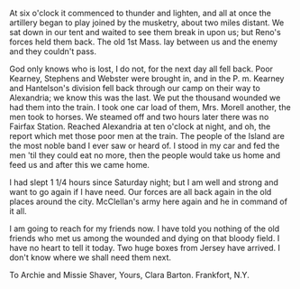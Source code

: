 At six o'clock it commenced to thunder and lighten, and all at once the artillery began to play joined by the musketry, about two miles distant. We sat down in our tent and waited to see them break in upon us; but Reno's forces held them back. The old 1st Mass. lay between us and the enemy and they couldn't pass.

God only knows who is lost, I do not, for the next day all fell back. Poor Kearney, Stephens and Webster were brought in, and in the P. m. Kearney and Hantelson's division fell back through our camp on their way to Alexandria; we know this was the last. We put the thousand wounded we had them into the train. I took one car load of them, Mrs. Morell another, the men took to horses. We steamed off and two hours later there was no Fairfax Station. Reached Alexandria at ten o'clock at night, and oh, the report which met those poor men at the train. The people of the Island are the most noble band I ever saw or heard of. I stood in my car and fed the men 'til they could eat no more, then the people would take us home and feed us and after this we came home.

I had slept 1 1/4 hours since Saturday night; but I am well and strong and want to go again if I have need. Our forces are all back again in the old places around the city. McClellan's army here again and he in command of it all.

I am going to reach for my friends now. I have told you nothing of the old friends who met us among the wounded and dying on that bloody field. I have no heart to tell it today. Two huge boxes from Jersey have arrived. I don't know where we shall need them next.

To Archie and Missie Shaver, Yours,
Clara Barton.
Frankfort, N.Y.